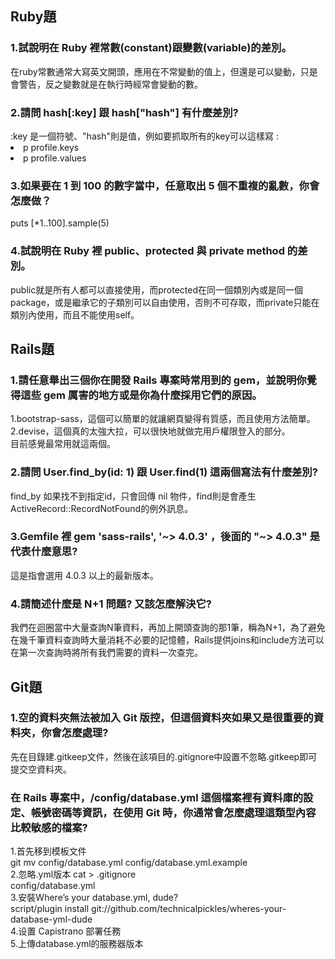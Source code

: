 <h2>Ruby題</h2>
<h3>1.試說明在 Ruby 裡常數(constant)跟變數(variable)的差別。</h3>
在ruby常數通常大寫英文開頭，應用在不常變動的值上，但還是可以變動，只是會警告，反之變數就是在執行時經常會變動的數。
<h3>2.請問 hash[:key] 跟 hash["hash"] 有什麼差別?</h3>
:key 是一個符號、"hash"則是值，例如要抓取所有的key可以這樣寫 :<li>p profile.keys</li><li>p profile.values</li>
<h3>3.如果要在 1 到 100 的數字當中，任意取出 5 個不重複的亂數，你會怎麼做？</h3>

puts [*1..100].sample(5)
<h3>4.試說明在 Ruby 裡 public、protected 與 private method 的差別。</h3>
public就是所有人都可以直接使用，而protected在同一個類別內或是同一個package，或是繼承它的子類別可以自由使用，否則不可存取，而private只能在類別內使用，而且不能使用self。
<h2>Rails題</h2>
<h3>1.請任意舉出三個你在開發 Rails 專案時常用到的 gem，並說明你覺得這些 gem 厲害的地方或是你為什麼採用它們的原因。</h3>
1.bootstrap-sass，這個可以簡單的就讓網頁變得有質感，而且使用方法簡單。<br>
2.devise，這個真的太強大拉，可以很快地就做完用戶權限登入的部分。<br>
目前感覺最常用就這兩個。
<h3>2.請問 User.find_by(id: 1) 跟 User.find(1) 這兩個寫法有什麼差別?</h3>
find_by 如果找不到指定id，只會回傳 nil 物件，find則是會產生ActiveRecord::RecordNotFound的例外訊息。
<h3>3.Gemfile 裡 gem 'sass-rails', '~> 4.0.3' ，後面的 "~> 4.0.3" 是代表什麼意思?</h3>
這是指會選用 4.0.3 以上的最新版本。
<h3>4.請簡述什麼是 N+1 問題? 又該怎麼解決它?</h3>
我們在迴圈當中大量查詢N筆資料，再加上開頭查詢的那1筆，稱為N+1，為了避免在幾千筆資料查詢時大量消耗不必要的記憶體，Rails提供joins和include方法可以在第一次查詢時將所有我們需要的資料一次查完。
<h2>Git題</h2>
<h3>1.空的資料夾無法被加入 Git 版控，但這個資料夾如果又是很重要的資料夾，你會怎麼處理?</h3>
先在目錄建.gitkeep文件，然後在該項目的.gitignore中設置不忽略.gitkeep即可提交空資料夾。
<h3>在 Rails 專案中，/config/database.yml 這個檔案裡有資料庫的設定、帳號密碼等資訊，在使用 Git 時，你通常會怎麼處理這類型內容比較敏感的檔案?</h3>
1.首先移到模板文件 <br>
git mv config/database.yml config/database.yml.example<br>
2.忽略.yml版本
cat > .gitignore<br>
config/database.yml<br>
3.安裝Where’s your database.yml, dude?<br>
script/plugin install git://github.com/technicalpickles/wheres-your-database-yml-dude<br>
4.设置 Capistrano 部署任務<br>
5.上傳database.yml的服務器版本<br>

